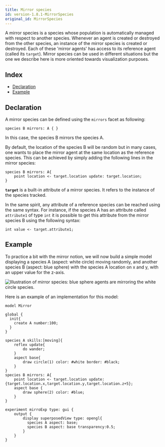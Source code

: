 ```yaml
---
title: Mirror species
id: version-1.8.1-MirrorSpecies
original_id: MirrorSpecies
---
```


[//]: # (startConcept|mirror_species)
[//]: # (keyword|concept_mirror)

A mirror species is a species whose population is automatically managed with respect to another species. Whenever an agent is created or destroyed from the other species, an instance of the mirror species is created or destroyed. Each of these 'mirror agents' has access to its reference agent (called its `target`).
Mirror species can be used in different situations but the one we describe here is more oriented towards visualization purposes.

## Index

* [Declaration](#declaration)
* [Example](#example)

## Declaration

A mirror species can be defined using the `mirrors` facet as following:

```
species B mirrors: A { }
```

In this case, the species B mirrors the species A.

By default, the location of the species B will be random but in many cases, one wants to place the mirror agent at the same location as the reference species. This can be achieved by simply adding the following lines in the mirror species: 

```
species B mirrors: A{
    point location <- target.location update: target.location;
}
```

**`target`** is a built-in attribute of a mirror species. It refers to the instance of the species tracked.

In the same spirit, any attribute of a reference species can be reached using the same syntax. For instance, if the species A has an attribute called `attribute1` of type `int` it is possible to get this attribute from the mirror species B using the following syntax: 

```
int value <- target.attribute1;
```

[//]: # (endConcept|mirror_species)

## Example

To practice a bit with the mirror notion, we will now build a simple model displaying a species A (aspect: white circle) moving randomly, and another species B (aspect: blue sphere) with the species A location on x and y, with an upper value for the z-axis.

![Illustration of mirror species: blue sphere agents are mirroring the white circle species.](../resources/images/definingAdvancedSpecies/mirror_model.png)

Here is an example of an implementation for this model:

```
model Mirror

global {
  init{
    create A number:100;    
  }
}

species A skills:[moving]{
    reflex update{
        do wander;
    }
    aspect base{
        draw circle(1) color: #white border: #black;
    }
}
species B mirrors: A{
    point location <- target.location update: {target.location.x,target.location.y,target.location.z+5};    
    aspect base {
        draw sphere(2) color: #blue;
    }
}

experiment mirroExp type: gui {
    output {
        display superposedView type: opengl{ 
          species A aspect: base;
          species B aspect: base transparency:0.5;
        }
    }
}
```